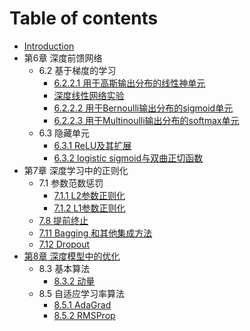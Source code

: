# Table of contents

* [Introduction](README.md)
* 第6章 深度前馈网络
    * 6.2 基于梯度的学习
        * [6.2.2.1 用于高斯输出分布的线性神单元](Chapter6/6-2-2-1.md)
        * [深度线性网络实验](Chapter6/deep-linear-network.md)
        * [6.2.2.2 用于Bernoulli输出分布的sigmoid单元](Chapter6/6-2-2-2.md)
        * [6.2.2.3 用于Multinoulli输出分布的softmax单元](Chapter6/6-2-2-3.md)
    * 6.3 隐藏单元
        * [6.3.1 ReLU及其扩展](Chapter6/6-3-1.md)
         * [6.3.2 logistic sigmoid与双曲正切函数](Chapter6/6-3-2.md)
* 第7章 深度学习中的正则化
    * 7.1 参数范数惩罚
        * [7.1.1 L2参数正则化](Chapter7/7-1-1.md)
        * [7.1.2 L1参数正则化](Chapter7/7-1-2.md)
    * [7.8 提前终止](Chapter7/7-8.md)
    * [7.11 Bagging 和其他集成方法](Chapter7/7-11.md)
    * [7.12 Dropout](Chapter7/7-12.md)
* [第8章 深度模型中的优化](Chapter8/0Optimization.md)
    * 8.3 基本算法
        * [8.3.2 动量](Chapter8/8-3-2.md)
    * 8.5 自适应学习率算法
        * [8.5.1 AdaGrad](Chapter8/8-5-1.md)
        * [8.5.2 RMSProp](Chapter8/8-5-2.md)
    